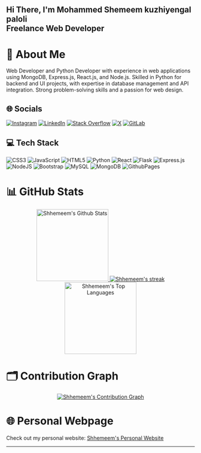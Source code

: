 <h2 align="left">Hi There, I'm Mohammed Shemeem kuzhiyengal paloli<br>Freelance Web Developer</h2>

# 💫 About Me
Web Developer and Python Developer with experience in web applications using MongoDB, Express.js, React.js, and Node.js. Skilled in Python for backend and UI projects, with expertise in database management and API integration. Strong problem-solving skills and a passion for web design.

## 🌐 Socials
[![Instagram](https://img.shields.io/badge/Instagram-%23E4405F.svg?logo=Instagram&logoColor=white)](https://www.instagram.com/_Shhemeem__/)
[![LinkedIn](https://img.shields.io/badge/LinkedIn-%230077B5.svg?logo=linkedin&logoColor=white)](https://www.linkedin.com/in/develeporshem/)
[![Stack Overflow](https://img.shields.io/badge/-Stackoverflow-FE7A16?logo=stack-overflow&logoColor=white)](https://stackoverflow.com/users/26953941/mohammed-shemeem-kp)
[![X](https://img.shields.io/badge/X-black.svg?logo=X&logoColor=white)](https://x.com/Shhemeem)
[![GitLab](https://img.shields.io/badge/GitLab-%23FC6D26.svg?logo=gitlab&logoColor=white)](https://gitlab.com/Shhemmeem)
 

## 💻 Tech Stack
![CSS3](https://img.shields.io/badge/css3-%231572B6.svg?style=flat&logo=css3&logoColor=white)
![JavaScript](https://img.shields.io/badge/javascript-%23323330.svg?style=flat&logo=javascript&logoColor=%23F7DF1E)
![HTML5](https://img.shields.io/badge/html5-%23E34F26.svg?style=flat&logo=html5&logoColor=white)
![Python](https://img.shields.io/badge/python-3670A0?style=flat&logo=python&logoColor=ffdd54)
![React](https://img.shields.io/badge/react-%2320232a.svg?style=flat&logo=react&logoColor=%2361DAFB)
![Flask](https://img.shields.io/badge/flask-%23000.svg?style=flat&logo=flask&logoColor=white)
![Express.js](https://img.shields.io/badge/express.js-%23404d59.svg?style=flat&logo=express&logoColor=%2361DAFB)
![NodeJS](https://img.shields.io/badge/node.js-6DA55F?style=flat&logo=node.js&logoColor=white)
![Bootstrap](https://img.shields.io/badge/bootstrap-%238511FA.svg?style=flat&logo=bootstrap&logoColor=white)
![MySQL](https://img.shields.io/badge/mysql-4479A1.svg?style=flat&logo=mysql&logoColor=white)
![MongoDB](https://img.shields.io/badge/MongoDB-%234ea94b.svg?style=flat&logo=mongodb&logoColor=white)
![GithubPages](https://img.shields.io/badge/github%20pages-121013?style=flat&logo=github&logoColor=white)

# 📊 GitHub Stats
<div align="center">
  <a href="https://github.com/Shhemeem/github-readme-stats">
    <img alt="Shhemeem's Github Stats" src="https://github-readme-stats.vercel.app/api?username=Shhemeem&theme=radical&hide_border=true&include_all_commits=true&count_private=true" height="192px"/>
  </a>
  <a href="https://github.com/Shhemeem/github-readme-streak-stats">
    <img title="🔥 Get streak stats for your profile at git.io/streak-stats" alt="Shhemeem's streak" src="https://streak-stats.demolab.com/?user=Shhemeem&theme=radical&hide_border=true"/>
  </a>
  <a href="https://github.com/Shhemeem/github-readme-stats">
    <img alt="Shhemeem's Top Languages" src="https://github-readme-stats.vercel.app/api/top-langs/?username=Shhemeem&langs_count=8&layout=compact&theme=radical&hide_border=true" height="192px"/>
  </a>
</div>

# 🗂️ Contribution Graph
<div align="center">
  <a href="https://github.com/Shhemeem/github-readme-activity-graph">
    <img alt="Shhemeem's Contribution Graph" src="https://github-readme-activity-graph.vercel.app/graph/?username=Shhemeem&bg_color=1F222E&color=F8D866&line=F85D7F&point=FFFFFF&hide_border=true"/>
  </a>
</div>

# 🌐 Personal Webpage
Check out my personal website: [Shhemeem's Personal Website](https/)

---

<!-- Proudly created with GPRM ( https://gprm.itsvg.in ) -->
